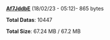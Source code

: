 [**Af7JddbE**](/data/Af7JddbE.txt) (18/02/23 - 05:12)- 865 bytes

**Total Datas**: 10447

**Total Size**: 67.24 MB / 67.2 MB